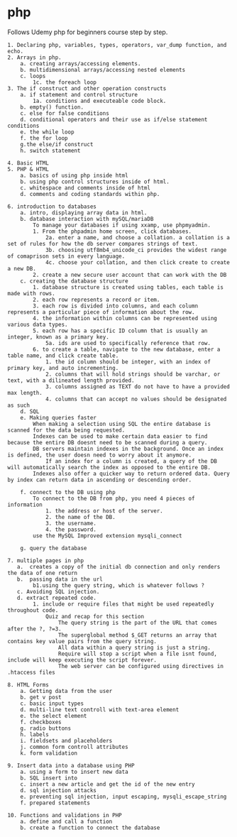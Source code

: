 # php
Follows Udemy php for beginners course step by step.

    1. Declaring php, variables, types, operators, var_dump function, and echo.
    2. Arrays in php.
        a. creating arrays/accessing elements.
        b. multidimensional arrays/accessing nested elements
        c. loops
            1c. the foreach loop
    3. The if construct and other operation constructs 
        a. if statement and control structure
            1a. conditions and executeable code block.
        b. empty() function.
        c. else for false conditions
        d. conditional operators and their use as if/else statement conditions
        e. the while loop
        f. the for loop
        g.the else/if construct
        h. switch statement

    4. Basic HTML
    5. PHP & HTML
        a. basics of using php inside html
        b. using php control structures inside of html.
        c. whitespace and comments inside of html
        d. comments and coding standards within php.

    6. introduction to databases
        a. intro, displaying array data in html.
        b. database interaction with mySQL/mariaDB
            To manage your databases if using xxamp, use phpmyadmin.
            1. From the phpadmin home screen, click databases.
                2a. enter a name, and choose a collation. a collation is a set of rules for how the db server compares strings of text. 
                3b. choosing utf8mb4_unicode_ci provides the widest range of comaprison sets in every language.
                4c. choose your collation, and then click create to create a new DB.
            2. create a new secure user account that can work with the DB
        c. creating the database structure
            1. database structure is created using tables, each table is made with rows.
            2. each row represents a record or item. 
            3. each row is divided into columns, and each column represents a particular piece of information about the row. 
            4. the information within columns can be represented using various data types. 
            5. each row has a specific ID column that is usually an integer, known as a primary key.
                5a. ids are used to specifically reference that row. 
            6. to create a table, navigate to the new database, enter a table name, and click create table. 
                1. the id column should be integer, with an index of primary key, and auto incrementing.
                2. columns that will hold strings should be varchar, or text, with a dilineated length provided. 
                3. columns assigned as TEXT do not have to have a provided max length. 
                4. columns that can accept no values should be designated as such
        d. SQL
        e. Making queries faster
            When making a selection using SQL the entire database is scanned for the data being requested.
            Indexes can be used to make certain data easier to find because the entire DB doesnt need to be scanned during a query. 
            DB servers maintain indexes in the background. Once an index is defined, the user doesn need to worry about it anymore. 
                If an index for a column is created, a query of the DB will automatically search the index as opposed to the entire DB.
            Indexes also offer a quicker way to return ordered data. Query by index can return data in ascending or descending order. 
            
        f. connect to the DB using php
            To connect to the DB from php, you need 4 pieces of information
                1. the address or host of the server.
                2. the name of the DB.
                3. the username.
                4. the password.
            use the MySQL Improved extension mysqli_connect

        g. query the database

    7. multiple pages in php
       a.  creates a copy of the initial db connection and only renders the data of one return
       b.  passing data in the url 
            b1.using the query string, which is whatever follows ?
       c. Avoiding SQL injection.
       d. extract repeated code. 
            1. include or require files that might be used repeatedly throughout code. 
                Quiz and recap for this section
                    The query string is the part of the URL that comes after the ?, ?=3.
                    The superglobal method $_GET returns an array that contains key value pairs from the query string.
                    All data within a query string is just a string.
                    Require will stop a script when a file isnt found, include will keep executing the script forever. 
                    The web server can be configured using directives in .htaccess files

    8. HTML Forms
        a. Getting data from the user
        b. get v post
        c. basic input types
        d. multi-line text controll with text-area element
        e. the select element
        f. checkboxes
        g. radio buttons
        h. labels
        i. fieldsets and placeholders
        j. common form controll attributes
        k. form validation

    9. Insert data into a database using PHP
        a. using a form to insert new data
        b. SQL insert into
        c. insert a new article and get the id of the new entry
        d. sql injection attacks
        e. preventing sql injection, input escaping, mysqli_escape_string
        f. prepared statements

    10. Functions and validations in PHP
        a. define and call a function
        b. create a function to connect the database